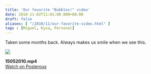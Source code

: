 ```yaml
---
title: 'Our favorite "Bubbles!" video'
date: 2010-11-02T11:01:00.000+08:00
draft: false
aliases: [ "/2010/11/our-favorite-video.html" ]
tags : [Miguel, Kysa, Personal]
---
```


Taken some months back. Always makes us smile when we see this.

  
[![](http://jon.doblados.net/wp-content/uploads/2010/11/frame_0000-300x225.png)](http://showme.doblados.net/our-favorite-bubbles-video)  

  
**15052010.mp4**  
[Watch on Posterous](http://showme.doblados.net/our-favorite-bubbles-video)